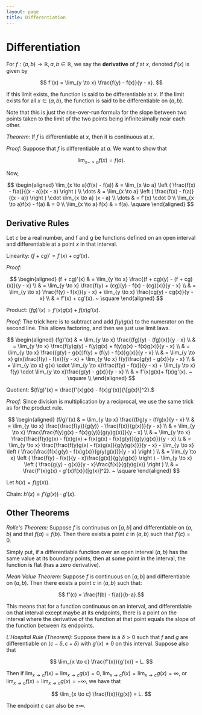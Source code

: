 ```yaml
---
layout: page
title: Differentiation
---
```


# Differentiation

For $f: (a,b) \to \mathbb{R}, a,b \in \mathbb{R}$, we say the **derivative** of $f$ at $x,$ denoted $f'(x)$ is given by

$$ f'(x) = \lim_{y \to x} \frac{f(y) - f(x)}{y - x}. $$

If this limit exists, the function is said to be differentiable at $x.$ If the limit exists for all $x \in (a,b),$ the function is said to be differentiable on $(a,b).$

Note that this is just the rise-over-run formula for the slope between two points taken to the limit of the two points being infinitesimally near each other.

*Theorem:* If $f$ is differentiable at $x,$ then it is continuous at $x.$

*Proof*: Suppose that $f$ is differentiable at $a.$ We want to show that

$$ \lim_{x -> a} f(x) = f(a). $$

Now,

$$ \begin{aligned}
    \lim_{x \to a}(f(x) - f(a)) & = \lim_{x \to a} \left ( \frac{f(x) - f(a)}{(x - a)}(x - a) \right ) \\
                \dots                   & = \lim_{x \to a} \left ( \frac{f(x) - f(a)}{(x - a)} \right ) \cdot \lim_{x \to a} (x - a) \\
                \dots                    & = f'(x) \cdot 0 \\
    \lim_{x \to a}f(x) - f(a)       & = 0 \\
    \lim_{x \to a} f(x)             & = f(a). \square
    \end{aligned}                               
$$

## Derivative Rules

Let $c$ be a real number, and f and g be functions defined on an open interval and differentiable at a point $x$ in that interval.

Linearity: $(f+cg)' = f'(x) + cg'(x).$

*Proof*:

$$ \begin{aligned}
    (f + cg)'(x) & = \lim_{y \to x} \frac{(f + cg)(y) - (f + cg)(x)}{y - x} \\
                 & = \lim_{y \to x} \frac{f(y) + (cg)(y) - f(x) - (cg)(x)}{y - x} \\
                 & = \lim_{y \to x} \frac{f(y) - f(x)}{y - x} + \lim_{y \to x} \frac{cg(y) - cg(x)}{y - x} \\
                 & = f'(x) + cg'(x). ~ \square
\end{aligned} $$

Product: $(fg)'(x) = f'(x)g(x) +f(x)g'(x).$

*Proof:* The trick here is to subtract and add $f(y)g(x)$ to the numerator on the second line. This allows factoring, and then we just use limit laws.

$$ \begin{aligned}
    (fg)'(x) & = \lim_{y \to x} \frac{(fg)(y) - (fg)(x)}{y - x} \\
             & = \lim_{y \to x} \frac{f(y)g(y) - f(y)g(x) + f(y)g(x) - f(x)g(x)}{y - x} \\
             & = \lim_{y \to x} \frac{(g(y) - g(x))f(y) + (f(y) - f(x))g(x)}{y - x} \\
             & =  \lim_{y \to x} g(x)\frac{f(y) - f(x)}{y - x}  + \lim_{y \to x} f(y)\frac{g(y) - g(x)}{y - x} \\
             & =  \lim_{y \to x} g(x) \cdot \lim_{y \to x}\frac{f(y) - f(x)}{y - x}  + \lim_{y \to x} f(y) \cdot \lim_{y \to x}\frac{g(y) - g(x)}{y - x} \\
             & = f'(x)g(x)+ f(x)g'(x). ~ \square \\
\end{aligned}
$$

Quotient: $(f/g)'(x) = \frac{f'(x)g(x) - f(x)g'(x)}{\[g(x)\]^2}.$

*Proof:* Since division is multiplication by a reciprocal, we use the same trick as for the product rule.

$$
\begin{aligned}
    (f/g)'(x) & = \lim_{y \to x} \frac{(f/g)y - (f/g)x}{y - x} \\
              & = \lim_{y \to x}  \frac{\frac{f(y)}{g(y)} - \frac{f(x)}{g(x)}}{y - x} \\
              & = \lim_{y \to x}  \frac{\frac{f(y)g(x) - f(x)g(y)}{g(y)g(x)}}{y - x} \\
              & = \lim_{y \to x}  \frac{\frac{f(y)g(x) - f(x)g(x) + f(x)g(x) - f(x)g(y)}{g(y)g(x)}}{y - x} \\
              & = \lim_{y \to x}  \frac{\frac{f(y)g(x) - f(x)g(x)}{g(y)g(x)}}{y - x}  - \lim_{y \to x} \left (  \frac{\frac{f(x)g(y) - f(x)g(x)}{g(y)g(x)}}{y - x} \right ) \\
              & = \lim_{y \to x} \left ( \frac{f(y) - f(x)}{y - x}\frac{g(x)}{g(y)g(x)} \right )  - \lim_{y \to x} \left ( \frac{g(y) - g(x)}{y - x}\frac{f(x)}{g(y)g(x)} \right ) \\
              & = \frac{f'(x)g(x) - g'(x)f(x)}{[g(x)]^2}. ~ \square
\end{aligned}
$$ 

Let $h(x) = f(g(x)).$

Chain: $h'(x) = f'(g(x)) \cdot g'(x).$

## Other Theorems

*Rolle's Theorem:* Suppose $f$ is continuous on $[a,b]$ and differentiable on $(a,b)$ and that $f(a) = f(b).$ Then there exists a point $c$ in $(a,b)$ such that $f'(c) = 0.$

Simply put, if a differentiable function over an open interval $(a,b)$ has the same value at its boundary points, then at some point in the interval, the function is flat (has a zero derivative).

*Mean Value Theorem:* Suppose $f$ is continuous on $[a,b]$ and differentiable on $(a,b).$ Then there exists a point $c$ in $(a,b)$ such that:

$$ f'(c) = \frac{f(b) - f(a)}{b-a}.$$

This means that for a function continuous on an interval, and differentiable on that interval except maybe at its endpoints, there is a point on the interval where the derivative of the function at that point equals the slope of the function between its endpoints.

*L'Hospital Rule (Theorem)*: Suppose there is a $\delta > 0$ such that $f$ and $g$ are differentiable on $(c  - \delta, c + \delta)$ with $g'(x) \neq 0$ on this interval. Suppose also that

$$ \lim_{x \to c} \frac{f'(x)}{g'(x)} = L. $$

Then if $\lim_{x \to c}f(x) = \lim_{x \to c}g(x) = 0,$ $\lim_{x \to c}f(x) = \lim_{x \to c}g(x) = \infty,$ or $\lim_{x \to c}f(x) = \lim_{x \to c}g(x) = -\infty,$ we have that

$$ \lim_{x \to c} \frac{f(x)}{g(x)} = L. $$

The endpoint $c$ can also be $\pm \infty.$